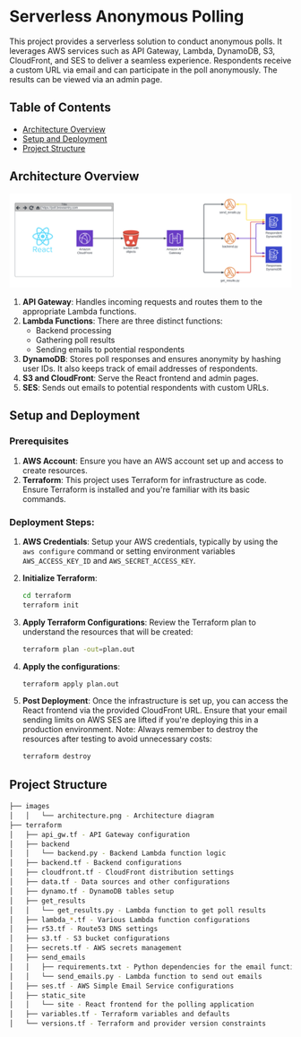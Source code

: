 # Serverless Anonymous Polling

This project provides a serverless solution to conduct anonymous polls. It leverages AWS services such as API Gateway, Lambda, DynamoDB, S3, CloudFront, and SES to deliver a seamless experience. Respondents receive a custom URL via email and can participate in the poll anonymously. The results can be viewed via an admin page.

## Table of Contents

- [Architecture Overview](#architecture-overview)
- [Setup and Deployment](#setup-and-deployment)
- [Project Structure](#project-structure)

## Architecture Overview
![architecture.png](images%2Farchitecture.png)
1. **API Gateway**: Handles incoming requests and routes them to the appropriate Lambda functions.
2. **Lambda Functions**: There are three distinct functions:
   - Backend processing
   - Gathering poll results
   - Sending emails to potential respondents
3. **DynamoDB**: Stores poll responses and ensures anonymity by hashing user IDs. It also keeps track of email addresses of respondents.
4. **S3 and CloudFront**: Serve the React frontend and admin pages.
5. **SES**: Sends out emails to potential respondents with custom URLs.

## Setup and Deployment

### Prerequisites

1. **AWS Account**: Ensure you have an AWS account set up and access to create resources.
2. **Terraform**: This project uses Terraform for infrastructure as code. Ensure Terraform is installed and you're familiar with its basic commands.

### Deployment Steps:

1. **AWS Credentials**: Setup your AWS credentials, typically by using the `aws configure` command or setting environment variables `AWS_ACCESS_KEY_ID` and `AWS_SECRET_ACCESS_KEY`.

2. **Initialize Terraform**:
    ```bash
    cd terraform
    terraform init
    ```
3. **Apply Terraform Configurations**:
Review the Terraform plan to understand the resources that will be created:
    ```bash
    terraform plan -out=plan.out
    ```
4. **Apply the configurations**:
    ```bash
    terraform apply plan.out
    ```
5. **Post Deployment**:
Once the infrastructure is set up, you can access the React frontend via the provided CloudFront URL. Ensure that your email sending limits on AWS SES are lifted if you're deploying this in a production environment.
Note: Always remember to destroy the resources after testing to avoid unnecessary costs:
    ```bash
    terraform destroy
    ```
## Project Structure
```bash
├── images
│   │   └── architecture.png - Architecture diagram
├── terraform
│   ├── api_gw.tf - API Gateway configuration
│   ├── backend
│   │   └── backend.py - Backend Lambda function logic
│   ├── backend.tf - Backend configurations
│   ├── cloudfront.tf - CloudFront distribution settings
│   ├── data.tf - Data sources and other configurations
│   ├── dynamo.tf - DynamoDB tables setup
│   ├── get_results
│   │   └── get_results.py - Lambda function to get poll results
│   ├── lambda_*.tf - Various Lambda function configurations
│   ├── r53.tf - Route53 DNS settings
│   ├── s3.tf - S3 bucket configurations
│   ├── secrets.tf - AWS secrets management
│   ├── send_emails
│   │   ├── requirements.txt - Python dependencies for the email function
│   │   └── send_emails.py - Lambda function to send out emails
│   ├── ses.tf - AWS Simple Email Service configurations
│   ├── static_site
│   │   └── site - React frontend for the polling application
│   ├── variables.tf - Terraform variables and defaults
│   └── versions.tf - Terraform and provider version constraints

```
